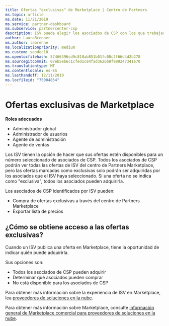 ```yaml
---
title: Ofertas "exclusivas" de Marketplace | Centro de Partners
ms.topic: article
ms.date: 11/21/2019
ms.service: partner-dashboard
ms.subservice: partnercenter-csp
description: ISV puede elegir los asociados de CSP con los que trabajar haciendo que sus ofertas sean exclusivas.
author: LauraBrenner
ms.author: labrenne
ms.localizationpriority: medium
ms.custom: seodec18
ms.openlocfilehash: 57466396cd9c810ab851b01fc08c2f66d4d2b278
ms.sourcegitcommit: 07eb5eb6c1cfed1c84fad3626b8f989247341e70
ms.translationtype: MT
ms.contentlocale: es-ES
ms.lasthandoff: 12/11/2019
ms.locfileid: "75004854"
---
```

# <a name="marketplace-exclusive-offers"></a>Ofertas exclusivas de Marketplace

**Roles adecuados**
-   Administrador global
-   Administrador de usuarios
-   Agente de administración
-   Agente de ventas

Los ISV tienen la opción de hacer que sus ofertas estén disponibles para un número seleccionado de asociados de CSP. Todos los asociados de CSP podrán ver todas las ofertas de ISV del centro de Partners Marketplace, pero las ofertas marcadas como exclusivas solo podrán ser adquiridas por los asociados que el ISV haya seleccionado. Si una oferta no se indica como "exclusiva", todos los asociados pueden adquirirla.

Los asociados de CSP identificados por ISV pueden:

- Compra de ofertas exclusivas a través del centro de Partners Marketplace
- Exportar lista de precios

## <a name="how-do-you-gain-access-to-exclusive-offers"></a>¿Cómo se obtiene acceso a las ofertas exclusivas?

Cuando un ISV publica una oferta en Marketplace, tiene la oportunidad de indicar quién puede adquirirla. 

Sus opciones son:

- Todos los asociados de CSP pueden adquirir
- Determinar qué asociados pueden comprar
- No está disponible para los asociados de CSP

Para obtener más información sobre la experiencia de ISV en Marketplace, lea [proveedores de soluciones en la nube](https://docs.microsoft.com/azure/marketplace/cloud-solution-providers).

Para obtener más información sobre Marketplace, consulte [información general de Marketplace comercial para proveedores de soluciones en la nube](https://docs.microsoft.partner-center/commercial-marketplace-overview.md).

